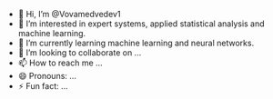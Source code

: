 - 👋 Hi, I’m @Vovamedvedev1
- 👀 I’m interested in expert systems, applied statistical analysis and machine learning.
- 🌱 I’m currently learning machine learning and neural networks.
- 💞️ I’m looking to collaborate on ...
- 📫 How to reach me ...
- 😄 Pronouns: ...
- ⚡ Fun fact: ...

<!---
Vovamedvedev1/Vovamedvedev1 is a ✨ special ✨ repository because its `README.md` (this file) appears on your GitHub profile.
You can click the Preview link to take a look at your changes.
--->
